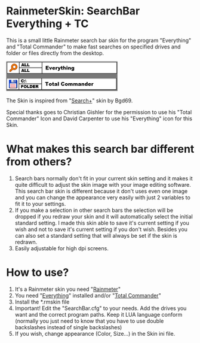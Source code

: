 ﻿# RainmeterSkin: SearchBar Everything + TC
This is a small little Rainmeter search bar skin for the program "Everything"
and "Total Commander" to make fast searches on specified drives and folder or
files directly from the desktop.

![](@Resources/examples/skin_example.png)

The Skin is inspired from "[Search+](http://bgd69.deviantart.com/art/Search-425781470)" skin by Bgd69.

Special thanks goes to Christian Gishler for the permission to use his
"Total Commander" Icon and David Carpenter to use his "Everything" icon for this
Skin.

# What makes this search bar different from others?
1. Search bars normally don't fit in your current skin setting and it makes it
 quite difficult to adjust the skin image with your image editing software. This
 search bar skin is different because it don't uses even one image and you can
 change the appearance very easily with just 2 variables to fit it to your
 settings.
2. If you make a selection in other search bars the selection will be dropped if
 you redraw your skin and it will automatically select the initial standard
 setting. I made this skin able to save it's current setting if you wish and not
 to save it's current setting if you don't wish. Besides you can also set a
 standard setting that will always be set if the skin is redrawn.
3. Easily adjustable for high dpi screens.

# How to use?
1. It's a Rainmeter skin you need "[Rainmeter](https://www.rainmeter.net/)"
2. You need "[Everything](https://www.voidtools.com/)"
   installed and/or "[Total Commander](https://www.ghisler.com)"
3. Install the *.rmskin file
4. Important! Edit the "SearchBar.cfg" to your needs. Add the drives you want
   and the correct program paths. Keep it LUA language conform (normally you
   just need to know that you have to use double backslashes instead of single
   backslashes)
5. If you wish, change appearance (Color, Size...) in the Skin ini file.